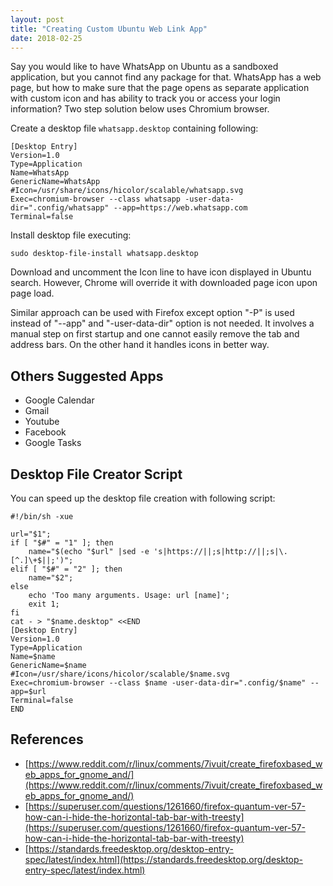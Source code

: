 ```yaml
---
layout: post
title: "Creating Custom Ubuntu Web Link App"
date: 2018-02-25
---
```


Say you would like to have WhatsApp on Ubuntu as a sandboxed application, but you cannot find any package for that. WhatsApp has a web page, but how to make sure that the page opens as separate application with custom icon and has ability to track you or access your login information? Two step solution below uses Chromium browser.

Create a desktop file ```whatsapp.desktop``` containing following:
```shell
[Desktop Entry]
Version=1.0
Type=Application
Name=WhatsApp
GenericName=WhatsApp
#Icon=/usr/share/icons/hicolor/scalable/whatsapp.svg
Exec=chromium-browser --class whatsapp -user-data-dir=".config/whatsapp" --app=https://web.whatsapp.com
Terminal=false
```

Install desktop file executing:
```
sudo desktop-file-install whatsapp.desktop 
```

Download and uncomment the Icon line to have icon displayed in Ubuntu search. However, Chrome will override it with downloaded page icon upon page load.

Similar approach can be used with Firefox except option "-P" is used instead of "--app" and "-user-data-dir" option is not needed. It involves a manual step on first startup and one cannot easily remove the tab and address bars. On the other hand it handles icons in better way.

## Others Suggested Apps

- Google Calendar
- Gmail
- Youtube
- Facebook
- Google Tasks

## Desktop File Creator Script

You can speed up the desktop file creation with following script:

```shell
#!/bin/sh -xue

url="$1";
if [ "$#" = "1" ]; then
	name="$(echo "$url" |sed -e 's|https://||;s|http://||;s|\.[^.]\+$||;')";
elif [ "$#" = "2" ]; then
	name="$2";
else
	echo 'Too many arguments. Usage: url [name]';
	exit 1;
fi
cat - > "$name.desktop" <<END
[Desktop Entry]
Version=1.0
Type=Application
Name=$name
GenericName=$name
#Icon=/usr/share/icons/hicolor/scalable/$name.svg
Exec=chromium-browser --class $name -user-data-dir=".config/$name" --app=$url
Terminal=false
END
```

## References

- [https://www.reddit.com/r/linux/comments/7ivuit/create_firefoxbased_web_apps_for_gnome_and/](https://www.reddit.com/r/linux/comments/7ivuit/create_firefoxbased_web_apps_for_gnome_and/)
- [https://superuser.com/questions/1261660/firefox-quantum-ver-57-how-can-i-hide-the-horizontal-tab-bar-with-treesty](https://superuser.com/questions/1261660/firefox-quantum-ver-57-how-can-i-hide-the-horizontal-tab-bar-with-treesty)
- [https://standards.freedesktop.org/desktop-entry-spec/latest/index.html](https://standards.freedesktop.org/desktop-entry-spec/latest/index.html)

